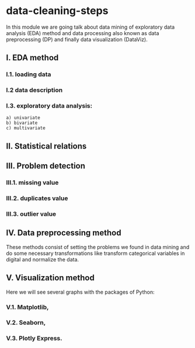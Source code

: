 # data-cleaning-steps
In this module we are going talk about data mining of exploratory data analysis (EDA) method and data processing also known as data preprocessing (DP) and finally data visualization (DataViz).
## I. EDA method
  ### I.1. loading data
  ### I.2 data description
  ### I.3. exploratory data analysis:
    a) univariate
    b) bivariate
    c) multivariate
## II. Statistical relations
## III. Problem detection
  ### III.1. missing value
  ### III.2. duplicates value
  ### III.3. outlier value
## IV. Data preprocessing method
These methods consist of setting the problems we found in data mining and do some necessary transformations like transform categorical variables in digital and normalize the data.
## V. Visualization method
Here we will see several graphs with the packages of Python:
  ### V.1. Matplotlib,
  ### V.2. Seaborn,
  ### V.3. Plotly Express.
